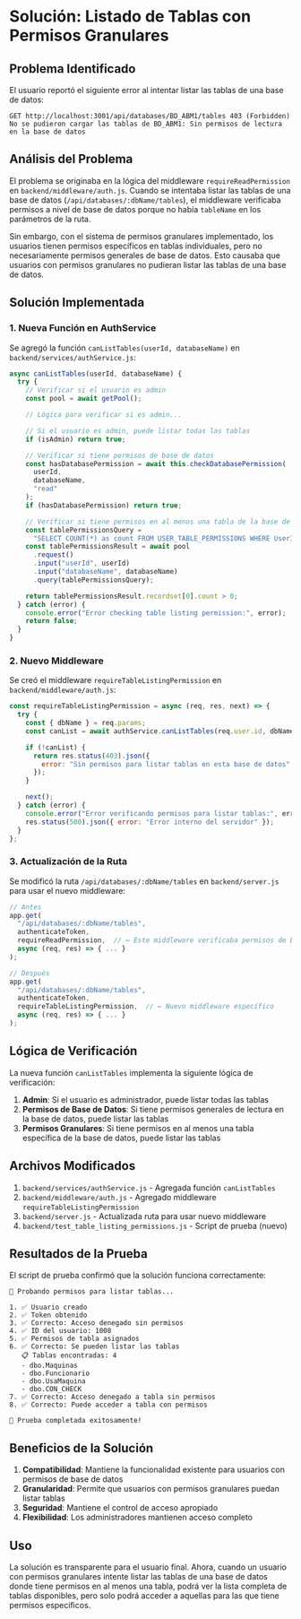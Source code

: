 # Solución: Listado de Tablas con Permisos Granulares

## Problema Identificado

El usuario reportó el siguiente error al intentar listar las tablas de una base de datos:

```
GET http://localhost:3001/api/databases/BD_ABM1/tables 403 (Forbidden)
No se pudieron cargar las tablas de BD_ABM1: Sin permisos de lectura en la base de datos
```

## Análisis del Problema

El problema se originaba en la lógica del middleware `requireReadPermission` en `backend/middleware/auth.js`. Cuando se intentaba listar las tablas de una base de datos (`/api/databases/:dbName/tables`), el middleware verificaba permisos a nivel de base de datos porque no había `tableName` en los parámetros de la ruta.

Sin embargo, con el sistema de permisos granulares implementado, los usuarios tienen permisos específicos en tablas individuales, pero no necesariamente permisos generales de base de datos. Esto causaba que usuarios con permisos granulares no pudieran listar las tablas de una base de datos.

## Solución Implementada

### 1. Nueva Función en AuthService

Se agregó la función `canListTables(userId, databaseName)` en `backend/services/authService.js`:

```javascript
async canListTables(userId, databaseName) {
  try {
    // Verificar si el usuario es admin
    const pool = await getPool();

    // Lógica para verificar si es admin...

    // Si el usuario es admin, puede listar todas las tablas
    if (isAdmin) return true;

    // Verificar si tiene permisos de base de datos
    const hasDatabasePermission = await this.checkDatabasePermission(
      userId,
      databaseName,
      "read"
    );
    if (hasDatabasePermission) return true;

    // Verificar si tiene permisos en al menos una tabla de la base de datos
    const tablePermissionsQuery =
      "SELECT COUNT(*) as count FROM USER_TABLE_PERMISSIONS WHERE UserId = @userId AND DatabaseName = @databaseName";
    const tablePermissionsResult = await pool
      .request()
      .input("userId", userId)
      .input("databaseName", databaseName)
      .query(tablePermissionsQuery);

    return tablePermissionsResult.recordset[0].count > 0;
  } catch (error) {
    console.error("Error checking table listing permission:", error);
    return false;
  }
}
```

### 2. Nuevo Middleware

Se creó el middleware `requireTableListingPermission` en `backend/middleware/auth.js`:

```javascript
const requireTableListingPermission = async (req, res, next) => {
  try {
    const { dbName } = req.params;
    const canList = await authService.canListTables(req.user.id, dbName);

    if (!canList) {
      return res.status(403).json({
        error: "Sin permisos para listar tablas en esta base de datos",
      });
    }

    next();
  } catch (error) {
    console.error("Error verificando permisos para listar tablas:", error);
    res.status(500).json({ error: "Error interno del servidor" });
  }
};
```

### 3. Actualización de la Ruta

Se modificó la ruta `/api/databases/:dbName/tables` en `backend/server.js` para usar el nuevo middleware:

```javascript
// Antes
app.get(
  "/api/databases/:dbName/tables",
  authenticateToken,
  requireReadPermission,  // ← Este middleware verificaba permisos de BD
  async (req, res) => { ... }
);

// Después
app.get(
  "/api/databases/:dbName/tables",
  authenticateToken,
  requireTableListingPermission,  // ← Nuevo middleware específico
  async (req, res) => { ... }
);
```

## Lógica de Verificación

La nueva función `canListTables` implementa la siguiente lógica de verificación:

1. **Admin**: Si el usuario es administrador, puede listar todas las tablas
2. **Permisos de Base de Datos**: Si tiene permisos generales de lectura en la base de datos, puede listar las tablas
3. **Permisos Granulares**: Si tiene permisos en al menos una tabla específica de la base de datos, puede listar las tablas

## Archivos Modificados

1. `backend/services/authService.js` - Agregada función `canListTables`
2. `backend/middleware/auth.js` - Agregado middleware `requireTableListingPermission`
3. `backend/server.js` - Actualizada ruta para usar nuevo middleware
4. `backend/test_table_listing_permissions.js` - Script de prueba (nuevo)

## Resultados de la Prueba

El script de prueba confirmó que la solución funciona correctamente:

```
🧪 Probando permisos para listar tablas...

1. ✅ Usuario creado
2. ✅ Token obtenido
3. ✅ Correcto: Acceso denegado sin permisos
4. ✅ ID del usuario: 1008
5. ✅ Permisos de tabla asignados
6. ✅ Correcto: Se pueden listar las tablas
   📋 Tablas encontradas: 4
   - dbo.Maquinas
   - dbo.Funcionario
   - dbo.UsaMaquina
   - dbo.CON_CHECK
7. ✅ Correcto: Acceso denegado a tabla sin permisos
8. ✅ Correcto: Puede acceder a tabla con permisos

🎉 Prueba completada exitosamente!
```

## Beneficios de la Solución

1. **Compatibilidad**: Mantiene la funcionalidad existente para usuarios con permisos de base de datos
2. **Granularidad**: Permite que usuarios con permisos granulares puedan listar tablas
3. **Seguridad**: Mantiene el control de acceso apropiado
4. **Flexibilidad**: Los administradores mantienen acceso completo

## Uso

La solución es transparente para el usuario final. Ahora, cuando un usuario con permisos granulares intente listar las tablas de una base de datos donde tiene permisos en al menos una tabla, podrá ver la lista completa de tablas disponibles, pero solo podrá acceder a aquellas para las que tiene permisos específicos.
